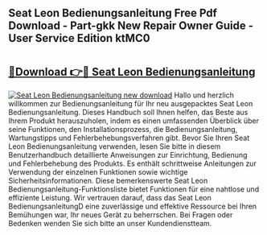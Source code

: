 ## Seat Leon Bedienungsanleitung Free Pdf Download - Part-gkk New Repair Owner Guide - User Service Edition ktMC0

# <h2><a href="http://df4i0hg.blite.top/?on=Seat+Leon+Bedienungsanleitung">🔗Download 👉🔴 Seat Leon Bedienungsanleitung</a></h2>

[![Seat Leon Bedienungsanleitung new download](https://i.imgur.com/lujVjoI.png)](http://df4i0hg.blite.top/?on=Seat+Leon+Bedienungsanleitung)
Hallo und herzlich willkommen zur Bedienungsanleitung für Ihr neu ausgepacktes Seat Leon Bedienungsanleitung. Dieses Handbuch soll Ihnen helfen, das Beste aus Ihrem Produkt herauszuholen, indem es einen umfassenden Überblick über seine Funktionen, den Installationsprozess, die Bedienungsanleitung, Wartungstipps und Fehlerbehebungsverfahren gibt. Bevor Sie Ihren Seat Leon Bedienungsanleitung verwenden, lesen Sie bitte in diesem Benutzerhandbuch detaillierte Anweisungen zur Einrichtung, Bedienung und Fehlerbehebung des Produkts. Es enthält schrittweise Anleitungen zur Verwendung der einzelnen Funktionen sowie wichtige Sicherheitsinformationen. Diese bemerkenswerte Seat Leon Bedienungsanleitung-Funktionsliste bietet Funktionen für eine nahtlose und effiziente Leistung. Wir vertrauen darauf, dass das Seat Leon BedienungsanleitungD eine zuverlässige und effektive Ressource bei Ihren Bemühungen war, Ihr neues Gerät zu beherrschen. Bei Fragen oder Bedenken wenden Sie sich bitte an unser Kundendienstteam.

